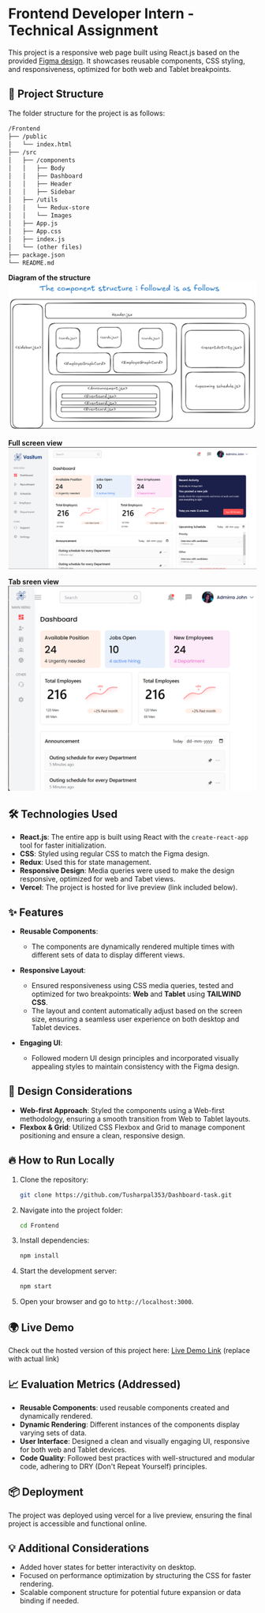 



# Frontend Developer Intern - Technical Assignment

This project is a responsive web page built using React.js based on the provided [Figma design](https://tinyurl.com/mv5erx9j). It showcases reusable components, CSS styling, and responsiveness, optimized for both web and Tablet breakpoints. 

## 🚀 Project Structure

The folder structure for the project is as follows:

```
/Frontend
├── /public
│   └── index.html
├── /src
│   ├── /components
│   │   ├── Body
│   │   ├── Dashboard
│   │   ├── Header
│   │   ├── Sidebar
│   ├── /utils
│   │   └── Redux-store
│   │   └── Images
│   ├── App.js
│   ├── App.css
│   ├── index.js
│   └── (other files)
├── package.json
└── README.md
```

**Diagram of the structure**
![alt text](image-2.png)

**Full screen view**
![alt text](image-3.png)

**Tab sreen view**
![alt text](image-4.png)

## 🛠️ Technologies Used

- **React.js**: The entire app is built using React with the `create-react-app` tool for faster initialization.
- **CSS**: Styled using regular CSS to match the Figma design.
- **Redux**: Used this for state management.
- **Responsive Design**: Media queries were used to make the design responsive, optimized for web and Tabet views.
- **Vercel**: The project is hosted for live preview (link included below).


## ✨ Features

- **Reusable Components**: 

    - The components are dynamically rendered multiple times with different sets of data to display different views.
  
- **Responsive Layout**:
    - Ensured responsiveness using CSS media queries, tested and optimized for two breakpoints: **Web** and **Tablet** using **TAILWIND CSS**.
    - The layout and content automatically adjust based on the screen size, ensuring a seamless user experience on both desktop and Tablet devices.
  
- **Engaging UI**:
    - Followed modern UI design principles and incorporated visually appealing styles to maintain consistency with the Figma design.
  
## 🎨 Design Considerations

- **Web-first Approach**: Styled the components using a Web-first methodology, ensuring a smooth transition from Web to Tablet layouts.
- **Flexbox & Grid**: Utilized CSS Flexbox and Grid to manage component positioning and ensure a clean, responsive design.

## 🔥 How to Run Locally

1. Clone the repository:
   ```bash
   git clone https://github.com/Tusharpal353/Dashboard-task.git
   ```

2. Navigate into the project folder:
   ```bash
   cd Frontend
   ```

3. Install dependencies:
   ```bash
   npm install
   ```

4. Start the development server:
   ```bash
   npm start
   ```

5. Open your browser and go to `http://localhost:3000`.

## 🌍 Live Demo

Check out the hosted version of this project here: [Live Demo Link](https://dashboard-task-one.vercel.app/) (replace with actual link)

## 📈 Evaluation Metrics (Addressed)

- **Reusable Components**: used reusable components created and dynamically rendered.
- **Dynamic Rendering**: Different instances of the components display varying sets of data.
- **User Interface**: Designed a clean and visually engaging UI, responsive for both web and Tablet devices.
- **Code Quality**: Followed best practices with well-structured and modular code, adhering to DRY (Don't Repeat Yourself) principles.

## 📦 Deployment

The project was deployed using vercel for a live preview, ensuring the final project is accessible and functional online.

## 💡 Additional Considerations

- Added hover states for better interactivity on desktop.
- Focused on performance optimization by structuring the CSS for faster rendering.
- Scalable component structure for potential future expansion or data binding if needed.


